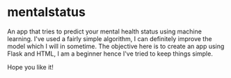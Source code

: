 # mentalstatus
An app that tries to predict your mental health status using machine learning.
I've used a fairly simple algorithm, I can definitely improve the model which I will in sometime.
The objective here is to create an app using Flask and HTML, I am a beginner hence I've tried to keep things simple. 

Hope you like it!
